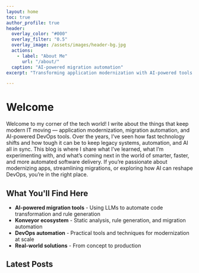 ```yaml
---
layout: home
toc: true
author_profile: true
header:
  overlay_color: "#000"
  overlay_filter: "0.5"
  overlay_image: /assets/images/header-bg.jpg
  actions:
    - label: "About Me"
      url: "/about/"
  caption: "AI-powered migration automation"
excerpt: "Transforming application modernization with AI-powered tools and automation"

---
```


# Welcome

Welcome to my corner of the tech world! I write about the things that keep modern IT moving — application modernization, migration automation, and AI-powered DevOps tools. Over the years, I’ve seen how fast technology shifts and how tough it can be to keep legacy systems, automation, and AI all in sync. This blog is where I share what I’ve learned, what I’m experimenting with, and what’s coming next in the world of smarter, faster, and more automated software delivery. If you’re passionate about modernizing apps, streamlining migrations, or exploring how AI can reshape DevOps, you’re in the right place.

## What You'll Find Here

- **AI-powered migration tools** - Using LLMs to automate code transformation and rule generation
- **Konveyor ecosystem** - Static analysis, rule generation, and migration automation
- **DevOps automation** - Practical tools and techniques for modernization at scale
- **Real-world solutions** - From concept to production

## Latest Posts
